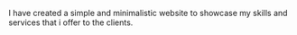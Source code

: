 I have created a simple and minimalistic website to showcase my skills and services that i offer to the clients.
